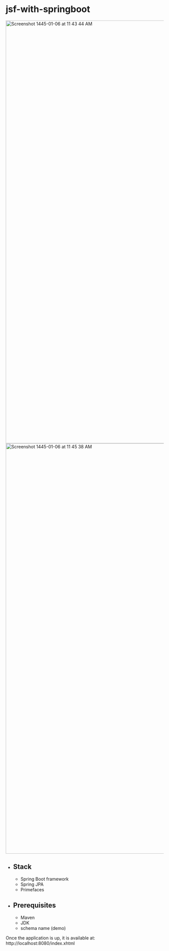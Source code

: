 # jsf-with-springboot

<img width="1349" alt="Screenshot 1445-01-06 at 11 43 44 AM" src="https://github.com/myhopesx/jsf-with-springboot/assets/71808558/2ccd8c3a-1d9b-4ce4-8b7c-5874669d0171"> <img width="1309" alt="Screenshot 1445-01-06 at 11 45 38 AM" src="https://github.com/myhopesx/jsf-with-springboot/assets/71808558/6a20ebd7-30dc-42bb-ab4a-e0042b8a8284">
>


- ## Stack
  - Spring Boot framework 
  - Spring JPA
  - Primefaces
 
- ## Prerequisites
  - Maven
  - JDK
  - schema name (demo)

Once the application is up, it is available at: http://localhost:8080/index.xhtml
